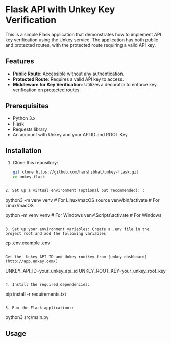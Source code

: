 # Flask API with Unkey Key Verification

This is a simple Flask application that demonstrates how to implement API key verification using the Unkey service. The application has both public and protected routes, with the protected route requiring a valid API key.

## Features

- **Public Route**: Accessible without any authentication.
- **Protected Route**: Requires a valid API key to access.
- **Middleware for Key Verification**: Utilizes a decorator to enforce key verification on protected routes.

## Prerequisites

- Python 3.x
- Flask
- Requests library
- An account with Unkey and your API ID and ROOT Key

## Installation

1. Clone this repository:
   ```bash
   git clone https://github.com/harshsbhat/unkey-flask.git
   cd unkey-flask
```

2. Set up a virtual environment (optional but recommended): :
   ```
   python3 -m venv venv   # For Linux/macOS
   source venv/bin/activate  # For Linux/macOS

   python -m venv venv   # For Windows
   venv\Scripts\activate  # For Windows
```

3. Set up your environment variables: Create a .env file in the project root and add the following variables

```
   cp .env.example .env
```

Get the  Unkey API ID and Unkey rootkey from [unkey dashboard](http://app.unkey.com/)

```
UNKEY_API_ID=your_unkey_api_id
UNKEY_ROOT_KEY=your_unkey_root_key
```

4. Install the required dependencies:

```
pip install -r requirements.txt
```

5. Run the Flask application::

```
python3 src/main.py


## Usage